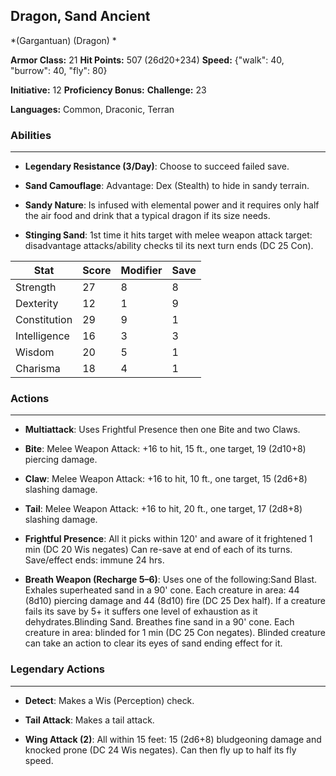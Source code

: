 ## Dragon, Sand Ancient
*(Gargantuan) (Dragon) *

**Armor Class:** 21
**Hit Points:** 507 (26d20+234)
**Speed:** {"walk": 40, "burrow": 40, "fly": 80}

**Initiative:** 12
**Proficiency Bonus:**
**Challenge:** 23

**Languages:** Common, Draconic, Terran

### Abilities
 --- 
- **Legendary Resistance (3/Day)**: Choose to succeed failed save.

- **Sand Camouflage**: Advantage: Dex (Stealth) to hide in sandy terrain.

- **Sandy Nature**: Is infused with elemental power and it requires only half the air food and drink that a typical dragon if its size needs.

- **Stinging Sand**: 1st time it hits target with melee weapon attack target: disadvantage attacks/ability checks til its next turn ends (DC 25 Con).



| Stat | Score | Modifier | Save |
| ---- | ---- | ---- | ---- |
| Strength | 27 | 8 | 8 |
| Dexterity | 12 | 1 | 9 |
| Constitution | 29 | 9 | 1 |
| Intelligence | 16 | 3 | 3 |
| Wisdom | 20 | 5 | 1 |
| Charisma | 18 | 4 | 1 |

### Actions
 --- 
- **Multiattack**: Uses Frightful Presence then one Bite and two Claws.

- **Bite**: Melee Weapon Attack: +16 to hit, 15 ft., one target, 19 (2d10+8) piercing damage.

- **Claw**: Melee Weapon Attack: +16 to hit, 10 ft., one target, 15 (2d6+8) slashing damage.

- **Tail**: Melee Weapon Attack: +16 to hit, 20 ft., one target, 17 (2d8+8) slashing damage.

- **Frightful Presence**: All it picks within 120' and aware of it frightened 1 min (DC 20 Wis negates) Can re-save at end of each of its turns. Save/effect ends: immune 24 hrs.

- **Breath Weapon (Recharge 5–6)**: Uses one of the following:Sand Blast. Exhales superheated sand in a 90' cone. Each creature in area: 44 (8d10) piercing damage and 44 (8d10) fire (DC 25 Dex half). If a creature fails its save by 5+ it suffers one level of exhaustion as it dehydrates.Blinding Sand. Breathes fine sand in a 90' cone. Each creature in area: blinded for 1 min (DC 25 Con negates). Blinded creature can take an action to clear its eyes of sand ending effect for it.

### Legendary Actions
 --- 
- **Detect**: Makes a Wis (Perception) check.

- **Tail Attack**: Makes a tail attack.

- **Wing Attack (2)**: All within 15 feet: 15 (2d6+8) bludgeoning damage and knocked prone (DC 24 Wis negates). Can then fly up to half its fly speed.

